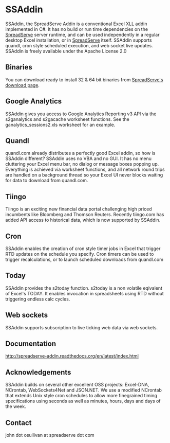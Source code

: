 # SSAddin
SSAddin, the SpreadServe Addin is a conventional Excel XLL addin implemented in C#. It has no build or run time dependencies on the [SpreadServe](http://spreadserve.com>) server runtime, and can be used independently in a regular desktop Excel installation, or in [SpreadServe](http://spreadserve.com>) itself. SSAddin supports quandl, cron style scheduled execution, and web socket live updates. SSAddin is freely available under the Apache License 2.0

## Binaries
You can download ready to install 32 & 64 bit binaries from [SpreadServe's download page](http://spreadserve.com/s3/downloads.html).

## Google Analytics
SSAddin gives you access to Google Analytics Reporting v3 API via the s2ganalytics and s2gacache worksheet functions. See the ganalytics_sessions2.xls worksheet for an example.

## Quandl
quandl.com already distributes a perfectly good Excel addin, so how is SSAddin different? SSAddin uses no VBA and no GUI. It has no menu cluttering your Excel menu bar, no dialog or message boxes popping up. Everything is achieved via worksheet functions, and all network round trips are handled on a background thread so your Excel UI never blocks waiting for data to download from quandl.com.

## Tiingo
Tiingo is an exciting new financial data portal challenging high priced incumbents like Bloomberg and Thomson Reuters. Recently tiingo.com has added API access to historical data, which is now supported by SSAddin. 

## Cron
SSAddin enables the creation of cron style timer jobs in Excel that trigger RTD updates on the schedule you specify. Cron timers can be used to trigger recalculations, or to launch scheduled downloads from quandl.com

## Today
SSAddin provides the s2today function. s2today is a non volatile eqivalent of Excel's TODAY. It enables invocation in spreadsheets using RTD without triggering endless calc cycles. 

## Web sockets
SSAddin supports subscription to live ticking web data via web sockets.

## Documentation
http://spreadserve-addin.readthedocs.org/en/latest/index.html

## Acknowledgements
SSAddin builds on several other excellent OSS projects: Excel-DNA, NCrontab, WebSockets4Net and JSON.NET. We use a modified NCrontab that extends Unix style cron schedules to allow more finegrained timing specifications using seconds as well as minutes, hours, days and days of the week.

## Contact
john dot osullivan at spreadserve dot com

